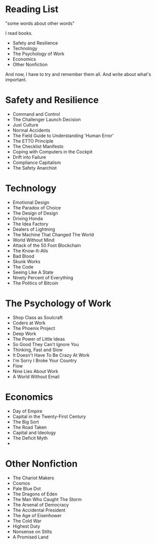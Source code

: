 # Reading List
"some words about other words"

I read books.

- Safety and Resilience
- Technology
- The Psychology of Work
- Economics
- Other Nonfiction

And now, I have to try and remember them all.  And write about what's important.


# Safety and Resilience
- Command and Control
- The Challenger Launch Decision
- Just Culture
- Normal Accidents
- The Field Guide to Understanding 'Human Error'
- The ETTO Principle
- The Checklist Manifesto
- Coping with Computers in the Cockpit
- Drift into Failure
- Compliance Capitalism
- The Safety Anarchist

# Technology
- Emotional Design
- The Paradox of Choice
- The Design of Design
- Driving Honda
- The Idea Factory
- Dealers of Lightning
- The Machine That Changed The World
- World Without Mind
- Attack of the 50 Foot Blockchain
- The Know-It-Alls
- Bad Blood
- Skunk Works
- The Code
- Seeing Like A State
- Ninety Percent of Everything
- The Politics of Bitcoin

# The Psychology of Work
- Shop Class as Soulcraft
- Coders at Work
- The Phoenix Project
- Deep Work
- The Power of Little Ideas
- So Good They Can't Ignore You
- Thinking, Fast and Slow
- It Doesn't Have To Be Crazy At Work
- I'm Sorry I Broke Your Country
- Flow
- Nine Lies About Work
- A World Without Email

# Economics
- Day of Empire
- Capital in the Twenty-First Century
- The Big Sort
- The Road Taken
- Capital and Ideology
- The Deficit Myth
- 

# Other Nonfiction
- The Chariot Makers
- Cosmos
- Pale Blue Dot
- The Dragons of Eden
- The Man Who Caught The Storm
- The Arsenal of Democracy
- The Accidental President
- The Age of Eisenhower
- The Cold War
- Highest Duty
- Nonsense on Stilts
- A Promised Land
